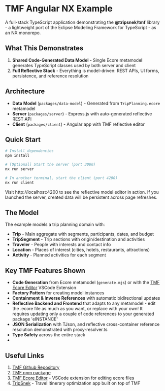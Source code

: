 # TMF Angular NX Example

A full-stack TypeScript application demonstrating the **@tripsnek/tmf** library - a lightweight port of the Eclipse Modeling Framework for TypeScript - as an NX monorepo.

## What This Demonstrates

1. **Shared Code-Generated Data Model** - Single Ecore metamodel generates TypeScript classes used by both server and client
2. **Full Reflective Stack** - Everything is model-driven: REST APIs, UI forms, persistence, and reference resolution

## Architecture

- **Data Model** (`packages/data-model`) - Generated from `TripPlanning.ecore` metamodel
- **Server** (`packages/server`) - Express.js with auto-generated reflective REST API
- **Client** (`packages/client`) - Angular app with TMF reflective editor

## Quick Start

```bash
# Install dependencies
npm install

# [Optional] Start the server (port 3000)
nx run server

# In another terminal, start the client (port 4200)
nx run client
```

Visit http://localhost:4200 to see the reflective model editor in action. If you launched the server, created data will be persistent across page refreshes.

## The Model

The example models a trip planning domain with:

- **Trip** - Main aggregate with segments, participants, dates, and budget
- **TripSegment** - Trip sections with origin/destination and activities  
- **Traveler** - People with interests and contact info
- **Location** - Places of interest (cities, hotels, restaurants, attractions)
- **Activity** - Planned activities for each segment

## Key TMF Features Shown

- **Code Generation** from Ecore metamodel (`generate.mjs`) or with the [TMF Ecore Editor](https://github.com/tripsnek/tmf-ecore-editor) VSCode Extension
- **Factory Pattern** for creating model instances
- **Containment & Inverse References** with automatic bidirectional updates
- **Reflective Backend and Frontend** that adapts to any metamodel - edit the .ecore file as much as you want, or replace with your own! It requires updating only a couple of code references to your generated package 'eINSTANCE'
- **JSON Serialization** with TJson, and reflective cross-container reference resolution demonstrated with proxy-resolver.ts
- **Type Safety** across the entire stack
- 
## Useful Links

  1. [TMF Github Repository](https://github.com/tripsnek/tmf)
  2. [TMF npm package](https://www.npmjs.com/package/@tripsnek/tmf)
  3. [TMF Ecore Editor](https://github.com/tripsnek/tmf-ecore-editor) - VSCode extension for editing ecore files
  4. [TripSnek](https://tripsnek.com/) - Travel itinerary optimization app built on top of TMF
